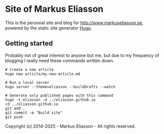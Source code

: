 # Site of Markus Eliasson

This is the personal site and blog for http://www.markuseliasson.se, powered by
the static site generator [Hugo](http://hugo.spf13.com).

## Getting started

Probably not of great interest to anyone but me, but due to my frequency of
blogging I really need these commands written down.

    # Create a new article
    hugo new article/my-new-article.md

    # Run a local server
    hugo server --theme=eliasson --buildDrafts --watch

    # Generate only published pages with this command
    hugo -t eliasson -d ../eliasson.github.io
    cd ../eliasson.github.io
    git add .
    git commit -m "Build site"
    git push

Copyright (c) 2014-2025 - Markus Eliasson - All rights reserved.
